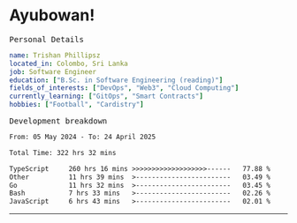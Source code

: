 # Ayubowan!

<samp>Personal Details</samp>

```yaml
name: Trishan Phillipsz
located_in: Colombo, Sri Lanka
job: Software Engineer
education: ["B.Sc. in Software Engineering (reading)"]
fields_of_interests: ["DevOps", "Web3", "Cloud Computing"]
currently_learning: ["GitOps", "Smart Contracts"]
hobbies: ["Football", "Cardistry"]
```

<samp>Development breakdown</samp>

<!--START_SECTION:waka-->

```txt
From: 05 May 2024 - To: 24 April 2025

Total Time: 322 hrs 32 mins

TypeScript     260 hrs 16 mins >>>>>>>>>>>>>>>>>>>------   77.88 %
Other          11 hrs 39 mins  >------------------------   03.49 %
Go             11 hrs 32 mins  >------------------------   03.45 %
Bash           7 hrs 33 mins   >------------------------   02.26 %
JavaScript     6 hrs 43 mins   >------------------------   02.01 %
```

<!--END_SECTION:waka-->

---
